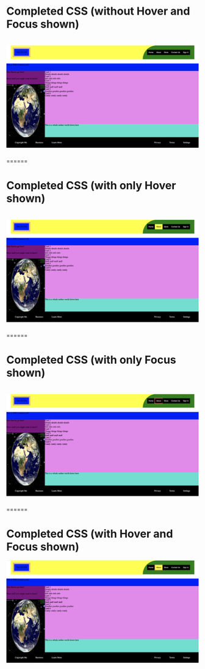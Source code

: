 # Completed CSS (without Hover and Focus shown)
![Completed CSS without Hover and Focus](./images/Second_CSS_Challenge_Final_plain.png)
======

======
# Completed CSS (with only Hover shown)
![Completed CSS with Hover only shown](./images/Second_CSS_Challenge_Final_Hover_only.png)
======

======
# Completed CSS (with only Focus shown)
![Completed CSS with Focus only shown](./images/Second_CSS_Challenge_Final_Focus_only.png)
======

======
# Completed CSS (with Hover and Focus shown)
![Completed CSS with Hover and Focus shown](./images/Second_CSS_Challenge_Final_Hover_and_Focus.png)